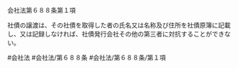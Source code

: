 会社法第６８８条第１項

社債の譲渡は、その社債を取得した者の氏名又は名称及び住所を社債原簿に記載し、又は記録しなければ、社債発行会社その他の第三者に対抗することができない。

#会社法
#会社法/第６８８条
#会社法/第６８８条/第１項
